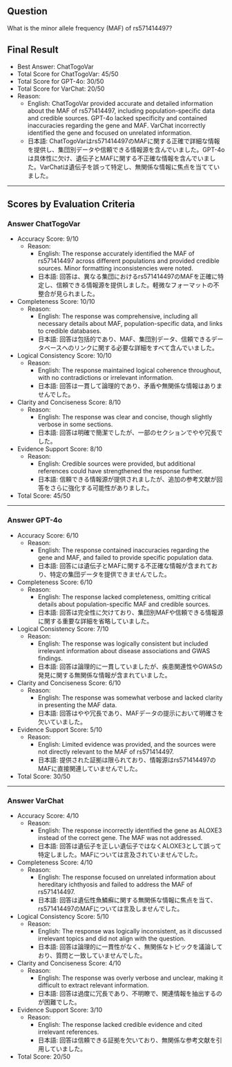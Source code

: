## Question

What is the minor allele frequency (MAF) of rs571414497?

## Final Result

- Best Answer: ChatTogoVar
- Total Score for ChatTogoVar: 45/50
- Total Score for GPT-4o: 30/50
- Total Score for VarChat: 20/50
- Reason:
  - English: ChatTogoVar provided accurate and detailed information about the MAF of rs571414497, including population-specific data and credible sources. GPT-4o lacked specificity and contained inaccuracies regarding the gene and MAF. VarChat incorrectly identified the gene and focused on unrelated information.
  - 日本語: ChatTogoVarはrs571414497のMAFに関する正確で詳細な情報を提供し、集団別データや信頼できる情報源を含んでいました。GPT-4oは具体性に欠け、遺伝子とMAFに関する不正確な情報を含んでいました。VarChatは遺伝子を誤って特定し、無関係な情報に焦点を当てていました。

---

## Scores by Evaluation Criteria

### Answer ChatTogoVar
- Accuracy Score: 9/10
  - Reason: 
    - English: The response accurately identified the MAF of rs571414497 across different populations and provided credible sources. Minor formatting inconsistencies were noted.
    - 日本語: 回答は、異なる集団におけるrs571414497のMAFを正確に特定し、信頼できる情報源を提供しました。軽微なフォーマットの不整合が見られました。
- Completeness Score: 10/10
  - Reason: 
    - English: The response was comprehensive, including all necessary details about MAF, population-specific data, and links to credible databases.
    - 日本語: 回答は包括的であり、MAF、集団別データ、信頼できるデータベースへのリンクに関する必要な詳細をすべて含んでいました。
- Logical Consistency Score: 10/10
  - Reason: 
    - English: The response maintained logical coherence throughout, with no contradictions or irrelevant information.
    - 日本語: 回答は一貫して論理的であり、矛盾や無関係な情報はありませんでした。
- Clarity and Conciseness Score: 8/10
  - Reason: 
    - English: The response was clear and concise, though slightly verbose in some sections.
    - 日本語: 回答は明確で簡潔でしたが、一部のセクションでやや冗長でした。
- Evidence Support Score: 8/10
  - Reason: 
    - English: Credible sources were provided, but additional references could have strengthened the response further.
    - 日本語: 信頼できる情報源が提供されましたが、追加の参考文献が回答をさらに強化する可能性がありました。
- Total Score: 45/50

---

### Answer GPT-4o
- Accuracy Score: 6/10
  - Reason: 
    - English: The response contained inaccuracies regarding the gene and MAF, and failed to provide specific population data.
    - 日本語: 回答には遺伝子とMAFに関する不正確な情報が含まれており、特定の集団データを提供できませんでした。
- Completeness Score: 6/10
  - Reason: 
    - English: The response lacked completeness, omitting critical details about population-specific MAF and credible sources.
    - 日本語: 回答は完全性に欠けており、集団別MAFや信頼できる情報源に関する重要な詳細を省略していました。
- Logical Consistency Score: 7/10
  - Reason: 
    - English: The response was logically consistent but included irrelevant information about disease associations and GWAS findings.
    - 日本語: 回答は論理的に一貫していましたが、疾患関連性やGWASの発見に関する無関係な情報が含まれていました。
- Clarity and Conciseness Score: 6/10
  - Reason: 
    - English: The response was somewhat verbose and lacked clarity in presenting the MAF data.
    - 日本語: 回答はやや冗長であり、MAFデータの提示において明確さを欠いていました。
- Evidence Support Score: 5/10
  - Reason: 
    - English: Limited evidence was provided, and the sources were not directly relevant to the MAF of rs571414497.
    - 日本語: 提供された証拠は限られており、情報源はrs571414497のMAFに直接関連していませんでした。
- Total Score: 30/50

---

### Answer VarChat
- Accuracy Score: 4/10
  - Reason: 
    - English: The response incorrectly identified the gene as ALOXE3 instead of the correct gene. The MAF was not addressed.
    - 日本語: 回答は遺伝子を正しい遺伝子ではなくALOXE3として誤って特定しました。MAFについては言及されていませんでした。
- Completeness Score: 4/10
  - Reason: 
    - English: The response focused on unrelated information about hereditary ichthyosis and failed to address the MAF of rs571414497.
    - 日本語: 回答は遺伝性魚鱗癬に関する無関係な情報に焦点を当て、rs571414497のMAFについては言及しませんでした。
- Logical Consistency Score: 5/10
  - Reason: 
    - English: The response was logically inconsistent, as it discussed irrelevant topics and did not align with the question.
    - 日本語: 回答は論理的に一貫性がなく、無関係なトピックを議論しており、質問と一致していませんでした。
- Clarity and Conciseness Score: 4/10
  - Reason: 
    - English: The response was overly verbose and unclear, making it difficult to extract relevant information.
    - 日本語: 回答は過度に冗長であり、不明瞭で、関連情報を抽出するのが困難でした。
- Evidence Support Score: 3/10
  - Reason: 
    - English: The response lacked credible evidence and cited irrelevant references.
    - 日本語: 回答は信頼できる証拠を欠いており、無関係な参考文献を引用していました。
- Total Score: 20/50